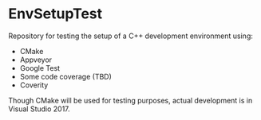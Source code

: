# EnvSetupTest

Repository for testing the setup of a C++ development environment using:

* CMake
* Appveyor
* Google Test
* Some code coverage (TBD)
* Coverity

Though CMake will be used for testing purposes, actual development is in Visual Studio 2017.
